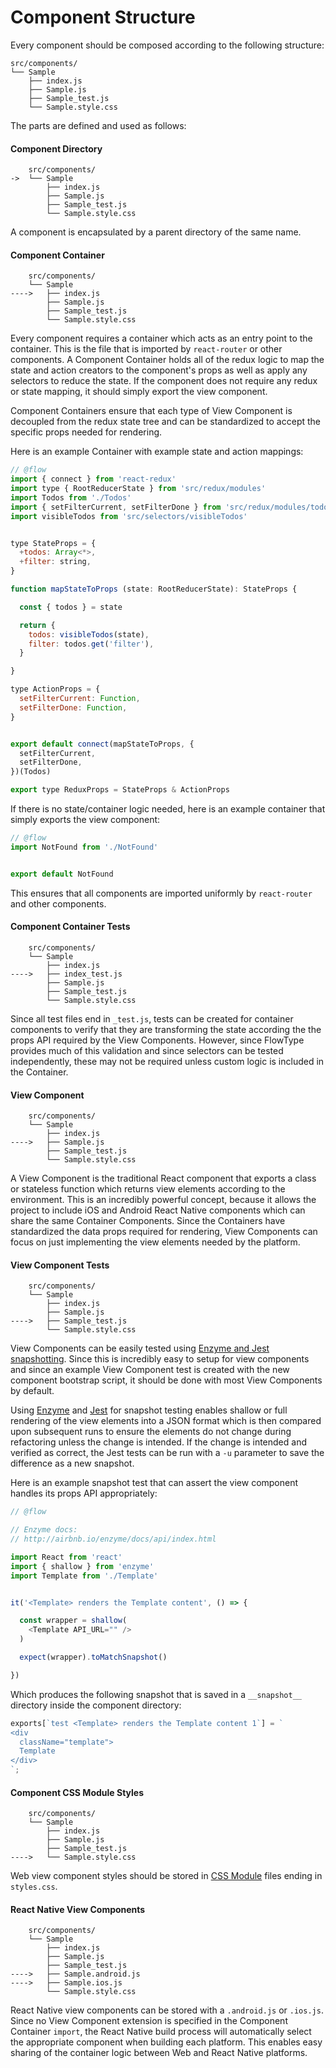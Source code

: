 # Component Structure

Every component should be composed according to the following structure:

```
src/components/
└── Sample
    ├── index.js
    ├── Sample.js
    ├── Sample_test.js
    └── Sample.style.css
```

The parts are defined and used as follows:

#### Component Directory

```
    src/components/
->  └── Sample
        ├── index.js
        ├── Sample.js
        ├── Sample_test.js
        └── Sample.style.css
```

A component is encapsulated by a parent directory of the same name.

#### Component Container

```
    src/components/
    └── Sample
---->   ├── index.js
        ├── Sample.js
        ├── Sample_test.js
        └── Sample.style.css
```

Every component requires a container which acts as an entry point to the
container. This is the file that is imported by `react-router` or other
components. A Component Container holds all of the redux logic to map the state
and action creators to the component's props as well as apply any selectors to
reduce the state. If the component does not require any redux or state mapping,
it should simply export the view component.

Component Containers ensure that each type of View Component is decoupled from
the redux state tree and can be standardized to accept the specific props
needed for rendering.

Here is an example Container with example state and action mappings:

```js
// @flow
import { connect } from 'react-redux'
import type { RootReducerState } from 'src/redux/modules'
import Todos from './Todos'
import { setFilterCurrent, setFilterDone } from 'src/redux/modules/todos'
import visibleTodos from 'src/selectors/visibleTodos'


type StateProps = {
  +todos: Array<*>,
  +filter: string,
}

function mapStateToProps (state: RootReducerState): StateProps {

  const { todos } = state

  return {
    todos: visibleTodos(state),
    filter: todos.get('filter'),
  }

}

type ActionProps = {
  setFilterCurrent: Function,
  setFilterDone: Function,
}


export default connect(mapStateToProps, {
  setFilterCurrent,
  setFilterDone,
})(Todos)

export type ReduxProps = StateProps & ActionProps
```

If there is no state/container logic needed, here is an example container that
simply exports the view component:

```js
// @flow
import NotFound from './NotFound'


export default NotFound
```

This ensures that all components are imported uniformly by `react-router` and
other components.

#### Component Container Tests

```
    src/components/
    └── Sample
        ├── index.js
---->   ├── index_test.js
        ├── Sample.js
        ├── Sample_test.js
        └── Sample.style.css
```

Since all test files end in `_test.js`, tests can be created for container
components to verify that they are transforming the state according the the
props API required by the View Components. However, since FlowType provides
much of this validation and since selectors can be tested independently, these
may not be required unless custom logic is included in the Container.

#### View Component

```
    src/components/
    └── Sample
        ├── index.js
---->   ├── Sample.js
        ├── Sample_test.js
        └── Sample.style.css
```

A View Component is the traditional React component that exports a class or
stateless function which returns view elements according to the environment.
This is an incredibly powerful concept, because it allows the project to
include iOS and Android React Native components which can share the same
Container Components. Since the Containers have standardized the data props
required for rendering, View Components can focus on just implementing the view
elements needed by the platform.

#### View Component Tests

```
    src/components/
    └── Sample
        ├── index.js
        ├── Sample.js
---->   ├── Sample_test.js
        └── Sample.style.css
```

View Components can be easily tested using [Enzyme and Jest snapshotting][1].
Since this is incredibly easy to setup for view components and since an example
View Component test is created with the new component bootstrap script, it
should be done with most View Components by default.

Using [Enzyme][2] and [Jest][3] for snapshot testing enables shallow or full
rendering of the view elements into a JSON format which is then compared upon
subsequent runs to ensure the elements do not change during refactoring unless
the change is intended. If the change is intended and verified as correct, the
Jest tests can be run with a `-u` parameter to save the difference as a new
snapshot.

Here is an example snapshot test that can assert the view component handles its props API appropriately:

```js
// @flow

// Enzyme docs:
// http://airbnb.io/enzyme/docs/api/index.html

import React from 'react'
import { shallow } from 'enzyme'
import Template from './Template'


it('<Template> renders the Template content', () => {

  const wrapper = shallow(
    <Template API_URL="" />
  )

  expect(wrapper).toMatchSnapshot()

})
```

Which produces the following snapshot that is saved in a `__snapshot__`
directory inside the component directory:

```js
exports[`test <Template> renders the Template content 1`] = `
<div
  className="template">
  Template
</div>
`;
```

#### Component CSS Module Styles

```
    src/components/
    └── Sample
        ├── index.js
        ├── Sample.js
        ├── Sample_test.js
---->   └── Sample.style.css
```

Web view component styles should be stored in [CSS Module][4] files ending in
`styles.css`.

#### React Native View Components

```
    src/components/
    └── Sample
        ├── index.js
        ├── Sample.js
        ├── Sample_test.js
---->   ├── Sample.android.js
---->   ├── Sample.ios.js
        └── Sample.style.css
```

React Native view components can be stored with a `.android.js` or `.ios.js`.
Since no View Component extension is specified in the Component Container
`import`, the React Native build process will automatically select the
appropriate component when building each platform. This enables easy sharing of
the container logic between Web and React Native platforms.

[1]: https://github.com/adriantoine/enzyme-to-json#usage
[2]: http://airbnb.io/enzyme/
[3]: https://facebook.github.io/jest/docs/tutorial-react.html
[4]: https://github.com/css-modules/css-modules
